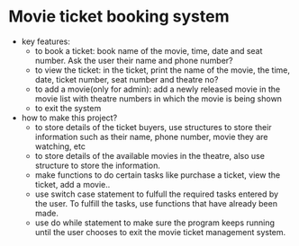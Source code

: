 # Movie ticket booking system
* key features:
  - to book a ticket: book name of the movie, time, date and seat number. Ask the user their name and phone number?
  - to view the ticket: in the ticket, print the name of the movie, the time, date, ticket number, seat number and theatre no?
  - to add a movie(only for admin): add a newly released movie in the movie list with theatre numbers in which the movie is being shown
  - to exit the system
* how to make this project?
  - to store details of the ticket buyers, use structures to store their information such as their name, phone number, movie they are watching, etc
  - to store details of the available movies in the theatre, also use structure to store the information.
  - make functions to do certain tasks like purchase a ticket, view the ticket, add a movie..
  - use switch case statement to fulfull the required tasks entered by the user. To fulfill the tasks, use functions that have already been made.
  - use do while statement to make sure the program keeps running until the user chooses to exit the movie ticket management system.
